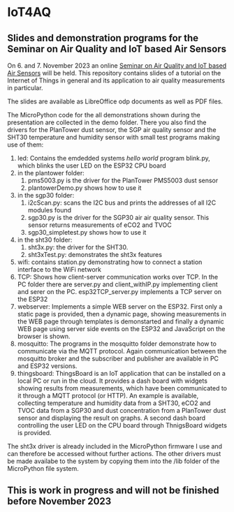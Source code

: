 # IoT4AQ
## Slides and demonstration programs for the Seminar on Air Quality and IoT based Air Sensors
On 6. and 7. November 2023 an online [Seminar on Air Quality and IoT based Air Sensors](https://indico.cern.ch/event/1316999/page/30572-iot4aq-project) will be held. 
This repository contains slides of a tutorial on the Internet of Things in general and its application to air quality measurements in particular.  

The slides are available as LibreOffice odp documents as well as PDF files.

The MicroPython code for the all demonstrations shown during the presentation are collected in the demo folder. There you also find the drivers for the PlanTower dust sensor, the SGP air quality sensor and the SHT30 temperature and humidity sensor with small test programs making use of them:
1. led: Contains the emdedded systems _hello world_ program blink.py, which blinks the user LED on the ESP32 CPU board
2. in the plantower folder:
   1. pms5003.py is the driver for the PlanTower PMS5003 dust sensor
   2. plantowerDemo.py shows how to use it
3. in the sgp30 folder:
   1. i2cScan.py: scans the I2C bus and prints the addresses of all I2C modules found
   2. sgp30.py is the driver for the SGP30 air air quality sensor. This sensor returns measurements of eCO2 and TVOC
   3. sgp30_simpletest.py shows how to use it
4. in the sht30 folder:
   1. sht3x.py: the driver for the SHT30.
   2. sht3xTest.py: demonstrates the sht3x features
5. wifi: contains station.py demonstrating how to connect a station interface to the WiFi network
6. TCP: Shows how client-server communication works over TCP. In the PC folder there are server.py and client_withIP.py implementing client and serer on the PC. esp32TCP_server.py implements a TCP server on the ESP32
7. webserver: Implements a simple WEB server on the ESP32. First only a static page is provided, then a dynamic page, showing measurements in the WEB page through templates is demonstarted and finally a dynamic WEB page using server side events on the ESP32 and JavaScript on the browser is shown.
8. mosquitto: The programs in the mosquitto folder demonstrate how to communicate via the MQTT protocol. Again communication between the mosquitto broker and the subscriber and publisher are available in PC and ESP32 versions.
9. thingsboard: ThingsBoard is an IoT application that can be installed on a local PC or run in the cloud. It provides a dash board with widgets showing results from measurements, which have been communicated to it through a MQTT protocol (or HTTP). An example is available, collecting temperature and humidity data from a SHT30, eCO2 and TVOC data from a SGP30 and dust concentration from a PlanTower dust sensor and displaying the result on graphs. A second dash board controlling the user LED on the CPU board through ThnigsBoard widgets is provided.

The sht3x driver is already included in the MicroPython firmware I use and can therefore be accessed without further actions. The other drivers must be made availabe to the system by copying them into the /lib folder of the MicroPython file system.
## This is work in progress and will not be finished before November 2023 ##
